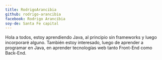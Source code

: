 ```yaml
---
title: RodrigoArancibia
github: rodrigo-arancibia
facebook: Rodrigo Arancibia
soy-de: Santa Fe capital
---
```


Hola a todos, estoy aprendiendo Java, al principio sin frameworks y luego incorporaré alguno.
También estoy interesado, luego de aprender a programar en Java, en aprender tecnologías web tanto Front-End como Back-End.
